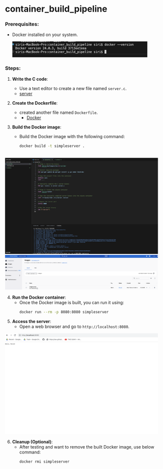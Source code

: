 # container_build_pipeline

### Prerequisites:
- Docker installed on your system.
  
  ![docker](screenshots/docker.png)

### Steps:

1. **Write the C code**:
   - Use a text editor to create a new file named `server.c`.
   - [server](https://github.com/sirishacyd/container_build_pipeline/blob/main/server.c)


2. **Create the Dockerfile**:
   - created another file named `Dockerfile`.
   - - [Docker](https://github.com/sirishacyd/container_build_pipeline/blob/main/dockerfile)
   

3. **Build the Docker image**:
   - Build the Docker image with the following command:
     ```bash
     docker build -t simpleserver .
 
     ```
![build](screenshots/build.png)
![image](screenshots/image.png)

4. **Run the Docker container**:
   - Once the Docker image is built, you can run it using:
     ```bash
     docker run --rm -p 8080:8080 simpleserver
     ```
5. **Access the server**:
   - Open a web browser and go to `http://localhost:8080`.
     
  ![server](screenshots/server.png)

6. **Cleanup (Optional)**:
   - After testing and want to remove the built Docker image, use below command:
     ```bash
     docker rmi simpleserver
     ```

